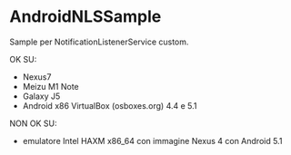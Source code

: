 # AndroidNLSSample

Sample per NotificationListenerService custom.

OK SU:
+ Nexus7
+ Meizu M1 Note
+ Galaxy J5
+ Android x86 VirtualBox (osboxes.org) 4.4 e 5.1

NON OK SU:
+ emulatore Intel HAXM x86_64 con immagine Nexus 4 con Android 5.1
